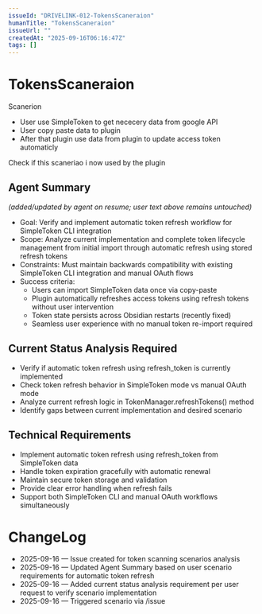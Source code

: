 ```yaml
---
issueId: "DRIVELINK-012-TokensScaneraion"
humanTitle: "TokensScaneraion"
issueUrl: ""
createdAt: "2025-09-16T06:16:47Z"
tags: []
---
```


# TokensScaneraion
Scanerion
- User use SimpleToken to get nececery data from google API
- User copy paste data to plugin
- After that plugin use data from plugin to update access token automaticly

Check if this scaneriao i now used by the plugin


## Agent Summary
*(added/updated by agent on resume; user text above remains untouched)*
- Goal: Verify and implement automatic token refresh workflow for SimpleToken CLI integration
- Scope: Analyze current implementation and complete token lifecycle management from initial import through automatic refresh using stored refresh tokens
- Constraints: Must maintain backwards compatibility with existing SimpleToken CLI integration and manual OAuth flows
- Success criteria:
  - Users can import SimpleToken data once via copy-paste
  - Plugin automatically refreshes access tokens using refresh tokens without user intervention
  - Token state persists across Obsidian restarts (recently fixed)
  - Seamless user experience with no manual token re-import required

## Current Status Analysis Required
- Verify if automatic token refresh using refresh_token is currently implemented
- Check token refresh behavior in SimpleToken mode vs manual OAuth mode
- Analyze current refresh logic in TokenManager.refreshTokens() method
- Identify gaps between current implementation and desired scenario

## Technical Requirements
- Implement automatic token refresh using refresh_token from SimpleToken data
- Handle token expiration gracefully with automatic renewal
- Maintain secure token storage and validation
- Provide clear error handling when refresh fails
- Support both SimpleToken CLI and manual OAuth workflows simultaneously

# ChangeLog
- 2025-09-16 — Issue created for token scanning scenarios analysis
- 2025-09-16 — Updated Agent Summary based on user scenario requirements for automatic token refresh
- 2025-09-16 — Added current status analysis requirement per user request to verify scenario implementation
- 2025-09-16 — Triggered scenario via /issue